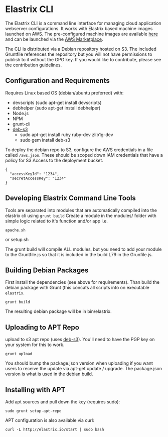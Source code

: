 # Elastrix CLI
The Elastrix CLI is a command line interface for managing cloud application webserver configurations. It works with Elastrix based machine images launched on AWS. The pre-configured machine images are available [here](https://elastrix.io/apps) and can be launched via the [AWS Marketplace](https://aws.amazon.com/marketplace/seller-profile?id=29220b8c-675b-4421-a322-b24525fb7858&ref=dtl_B01G28SOHY).

The CLI is distributed via a Debian repository hosted on S3. The included Gruntfile references the repository but you will not have permissions to publish to it without the GPG key. If you would like to contribute, please see the contribution guidelines.

## Configuration and Requirements
Requires Linux based OS (debian/ubuntu preferred) with:

 - devscripts (sudo apt-get install devscripts)
 - debhelper (sudo apt-get install debhelper)
 - Node.js
 - NPM
 - grunt-cli
 - [deb-s3](https://github.com/krobertson/deb-s3)
   - sudo apt-get install ruby ruby-dev zlib1g-dev
   - sudo gem install deb-s3

To deploy the debian repo to S3, configure the AWS credentials in a file called `/aws.json`. These should be scoped down IAM credentials that have a policy for S3 Access to the deployment bucket.

```
{
  "accessKeyId": "1234",
  "secretAccessKey": "1234"
}
```

## Developing Elastrix Command Line Tools
Tools are separated into modules that are automatically compiled into the elastrix cli using `grunt build`
Create a module in the modules/ folder with simple logic related to it's function and/or app i.e.

    apache.sh
or
    setup.sh
    
The grunt build will compile ALL modules, but you need to add your module to the Gruntfile.js so that it is
included in the build L79 in the Grunfile.js.

## Building Debian Packages
First install the dependencies (see above for requirements). Than build the debian package with Grunt (this concats all scripts into on executable `elastrix`.

    grunt build

 The resulting debian package will be in bin/elastrix.

## Uploading to APT Repo
upload to s3 apt repo (uses [deb-s3](https://github.com/krobertson/deb-s3)). You'll need to have the PGP key on your system for this to work.

    grunt upload
    
You should bump the package.json version when uploading if you want users to receive the update via apt-get update / upgrade. The package.json version is what is used in the debian build.

## Installing with APT
Add apt sources and pull down the key (requires sudo):

    sudo grunt setup-apt-repo

APT configuration is also available via curl:

    curl -L http://elastrix.io/start | sudo bash